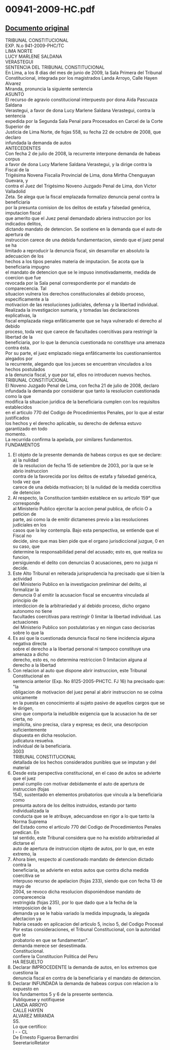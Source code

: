 
00941-2009-HC.pdf
=================
  
[Documento original](https://tc.gob.pe/jurisprudencia/2009/00941-2009-HC.pdf)  
---  
TRIBUNAL CONSTITUCIONAL  
EXP. N.o 941-2009-PHC/TC  
LIMA NORTE  
LUCY MARLENE SALDANA  
VERASTEGUI  
SENTENCIA DEL TRIBUNAL CONSTITUCIONAL  
En Lima, a los 8 dias del mes de junio de 2009, la Sala Primera del Tribunal  
Constitucional, integrada por los magistrados Landa Arroyo, Calle Hayen Alvarez  
Miranda, pronuncia la siguiente sentencia  
ASUNTO  
El recurso de agravio constitucional interpuesto por dona Aida Pascuaza Saldana  
Verastegui, a favor de dona Lucy Marlene Saldana Verastegui, contra la sentencia  
expedida por la Segunda Sala Penal para Procesados en Carcel de la Corte Superior de  
Justicia de Lima Norte, de fojas 558, su fecha 22 de octubre de 2008, que declaro  
infundada la demanda de autos  
ANTECEDENTES  
Con fecha 2 de julio de 2008, la recurrente interpone demanda de habeas corpus  
a favor de dona Lucy Marlene Saldana Verastegui, y la dirige contra la Fiscal de la  
Trigésima Novena Fiscalia Provincial de Lima, dona Mirtha Chenguayan Guevara, y  
contra el Juez del Trigésimo Noveno Juzgado Penal de Lima, don Victor Valladolid  
Zeta. Se alega que la fiscal emplazada formalizo denuncia penal contra la beneficiaria  
por la presunta comision de los delitos de estafa y falsedad genérica, imputacion fiscal  
que amerito que el Juez penal demandado abriera instruccion por los indicados delitos,  
dictando mandato de detencion. Se sostiene en la demanda que el auto de apertura de  
instruccion carece de una debida fundamentacion, siendo que el juez penal se ha  
limitado a reproducir la denuncia fiscal, sin desarrollar en absoluto la adecuacion de los  
hechos a los tipos penales materia de imputacion. Se acota que la beneficiaria impugno  
el mandato de detencion que se le impuso inmotivadamente, medida de coercion que fue  
revocada por la Sala penal correspondiente por el mandato de comparecencia. Tal  
situacion vulnera los derechos constitucionales al debido proceso, especificamente a la  
motivacion de las resoluciones judiciales, defensa y la libertad individual.  
Realizada la investigacion sumaria, y tomadas las declaraciones explicativas, la  
fiscal emplazada niega enfâticamente que se haya vulnerado el derecho al debido  
proceso, toda vez que carece de facultades coercitivas para restringir la libertad de la  
beneficiaria, por lo que la denuncia cuestionada no constituye una amenaza contra ésta.  
Por su parte, el juez emplazado niega enfâticamente los cuestionamientos alegados por  
la recurrente, alegando que los jueces se encuentran vinculados a los hechos postulados  
a la denuncia fiscal, y que por tal, ellos no introducen nuevos hechos.  
TRIBUNAL CONSTITUCIONAL  
El Noveno Juzgado Penal de Lima, con fecha 21 de julio de 2008, declaro  
infundada la demanda por considerar que tanto la resolucion cuestionada como la que  
modifica la situacion juridica de la beneficiaria cumplen con los requisitos establecidos  
en el articulo 770 del Codigo de Procedimientos Penales, por lo que al estar justificados  
los hechos y el derecho aplicable, su derecho de defensa estuvo garantizado en todo  
momento.  
La recurrida confirma la apelada, por similares fundamentos.  
FUNDAMENTOS  
1. El objeto de la presente demanda de habeas corpus es que se declare: a) la nulidad  
de la resolucion de fecha 15 de setiembre de 2003, por la que se le abrio instruccion  
contra de la favorecida por los delitos de estafa y falsedad genérica, toda vez que  
carece de una debida motivacion; b) la nulidad de la medida coercitiva de detencion  
2. Al respecto, la Constitucion también establece en su articulo 159° que corresponde  
al Ministerio Publico ejercitar la accion penal publica, de oficio O a peticion de  
parte, asi como la de emitir dictamenes previo a las resoluciones judiciales en los  
casos que la ley contempla. Bajo esta perspectiva, se entiende que el Fiscal no  
decide, sino que mas bien pide que el organo jurisdiccional juzgue, 0 en su caso, que  
determine la responsabilidad penal del acusado; esto es, que realiza su funcion,  
persiguiendo el delito con denuncias 0 acusaciones, pero no juzga ni decide.  
3. Este Alto Tribunal en reiterada jurisprudencia ha precisado que si bien la actividad  
del Ministerio Publico en la investigacion preliminar del delito, al formalizar la  
denuncia 0 al emitir la acusacion fiscal se encuentra vinculada al principio de  
interdiccion de la arbitrariedad y al debido proceso, dicho organo autonomo no tiene  
facultades coercitivas para restringir 0 limitar la libertad individual. Las actuaciones  
del Ministerio Publico son postulatorias y en ningun caso decisorias sobre lo que la  
4. Es asi que la cuestionada denuncia fiscal no tiene incidencia alguna negativa directa  
sobre el derecho a la libertad personal ni tampoco constituye una amenaza a dicho  
derecho, esto es, no determina restriccion 0 limitacion alguna al derecho a la libertad  
5. Con relacion al auto que dispone abrir instruccion, este Tribunal Constitucional en  
sentencia anterior (Exp. No 8125-2005-PHCTC. FJ 16) ha precisado que: "la  
obligacion de motivacion del juez penal al abrir instruccion no se colma unicamente  
en la puesta en conocimiento al sujeto pasivo de aquellos cargos que se le dirigen,  
sino que comporta la ineludible exigencia que la acusacion ha de ser cierta, no  
implicita, sino precisa, clara y expresa; es decir, una descripcion suficientemente  
dispuesta en dicha resolucion.  
judicatura resuelva.  
individual de la beneficiaria.  
3003  
TRIBUNAL CONSTITUCIONAL  
detallada de los hechos considerados punibles que se imputan y del material  
6. Desde esta perspectiva constitucional, en el caso de autos se advierte que el juez  
penal cumplio con motivar debidamente el auto de apertura de instruccion (fojas  
154), sustentado en elementos probatorios que vincula a la beneficiaria como  
presunta autora de los delitos instruidos, estando por tanto individualizada la  
conducta que se le atribuye, adecuandose en rigor a lo que tanto la Norma Suprema  
del Estado como el articulo 770 del Codigo de Procedimientos Penales predican. En  
tal sentido, este Tribunal considera que no ha existido arbitrariedad al dictarse el  
auto de apertura de instruccion objeto de autos, por lo que, en este extremo, la  
7. Ahora bien, respecto al cuestionado mandato de detencion dictado contra la  
beneficiaria, se advierte en estos autos que contra dicha medida coercitiva se  
interpuso recurso de apelacion (fojas 233), siendo que con fecha 13 de mayo de  
2004, se revoco dicha resolucion disponiéndose mandato de comparecencia  
restringida (fojas 235), por lo que dado que a la fecha de la interposicion de la  
demanda ya se le habia variado la medida impugnada, la alegada afectacion ya  
habria cesado en aplicacion del articulo 5, inciso 5, del Codigo Procesal  
Por estas consideraciones, el Tribunal Constitucional, con la autoridad que le  
probatorio en que se fundamentan".  
demanda merece ser desestimada.  
Constitucional.  
confiere la Constitucion Politica del Peru  
HA RESUELTO  
1. Declarar IMPROCEDENTE la demanda de autos, en los extremos que cuestiona la  
denuncia fiscal en contra de la beneficiaria y el mandato de detencion.  
2. Declarar INFUNDADA la demanda de habeas corpus con relacion a lo expuesto en  
los fundamentos 5 y 6 de la presente sentencia.  
Publiquese y notifiquese  
LANDA ARROYO  
CALLE HAYEN  
ALVAREZ MIRANDA  
SS.  
Lo que certifico:  
I -  - CL  
De Ernesto Figueroa Bernardini  
SeeretarioRetator